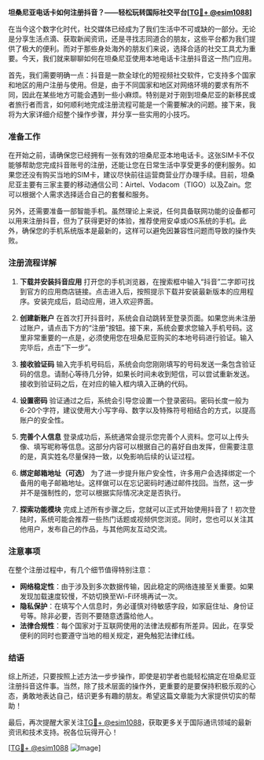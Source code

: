 **坦桑尼亚电话卡如何注册抖音？——轻松玩转国际社交平台[[TG💪+ @esim1088](https://t.me/s/esim1088)]**

在当今这个数字化时代，社交媒体已经成为了我们生活中不可或缺的一部分。无论是分享生活点滴、获取新闻资讯，还是寻找志同道合的朋友，这些平台都为我们提供了极大的便利。而对于那些身处海外的朋友们来说，选择合适的社交工具尤为重要。今天，我们就来聊聊如何在坦桑尼亚使用本地电话卡注册抖音这一热门应用。

首先，我们需要明确一点：抖音是一款全球化的短视频社交软件，它支持多个国家和地区的用户注册与使用。但是，由于不同国家和地区对网络环境的要求有所不同，因此在某些地方可能会遇到一些小麻烦。特别是对于刚到坦桑尼亚的新移民或者旅行者而言，如何顺利地完成注册流程可能是一个需要解决的问题。接下来，我将为大家详细介绍整个操作步骤，并分享一些实用的小技巧。

### 准备工作

在开始之前，请确保您已经拥有一张有效的坦桑尼亚本地电话卡。这张SIM卡不仅能够帮助您完成抖音账号的注册，还能让您在日常生活中享受更多的便利服务。如果您还没有购买当地的SIM卡，建议尽快前往运营商营业厅办理手续。目前，坦桑尼亚主要有三家主要的移动通信公司：Airtel、Vodacom（TIGO）以及Zain。您可以根据个人需求选择适合自己的套餐和服务。

另外，还需要准备一部智能手机。虽然理论上来说，任何具备联网功能的设备都可以用来注册抖音，但为了获得更好的体验，推荐使用安卓或iOS系统的手机。此外，确保您的手机系统版本是最新的，这样可以避免因兼容性问题而导致的操作失败。

### 注册流程详解

1. **下载并安装抖音应用**
   打开您的手机浏览器，在搜索框中输入“抖音”二字即可找到官方的应用商店链接。点击进入后，按照提示下载并安装最新版本的应用程序。安装完成后，启动应用，进入欢迎界面。

2. **创建新账户**
   在首次打开抖音时，系统会自动跳转至登录页面。如果您尚未注册过账户，请点击下方的“注册”按钮。接下来，系统会要求您输入手机号码。这里非常重要的一点是，必须使用您在坦桑尼亚购买的本地号码进行验证。输入完毕后，点击“下一步”。

3. **接收验证码**
   输入完手机号码后，系统会向您刚刚填写的号码发送一条包含验证码的信息。请耐心等待几分钟，如果长时间未收到短信，可以尝试重新发送。接收到验证码之后，在对应的输入框内填入正确的代码。

4. **设置密码**
   验证通过之后，系统会引导您设置一个登录密码。密码长度一般为6-20个字符，建议使用大小写字母、数字以及特殊符号相结合的方式，以提高账户的安全性。

5. **完善个人信息**
   登录成功后，系统通常会提示您完善个人资料。您可以上传头像、填写昵称等信息。这部分内容可以根据自己的喜好自由发挥，但需要注意的是，真实姓名尽量保持一致，以免影响后续的认证过程。

6. **绑定邮箱地址（可选）**
   为了进一步提升账户安全性，许多用户会选择绑定一个备用的电子邮箱地址。这样做可以在忘记密码时通过邮件找回。当然，这一步并不是强制性的，您可以根据实际情况决定是否执行。

7. **探索功能模块**
   完成上述所有步骤之后，您就可以正式开始使用抖音了！初次登陆时，系统可能会推荐一些热门话题或视频供您浏览。同时，您也可以关注其他用户，发布自己的作品，与其他网友互动交流。

### 注意事项

在整个注册过程中，有几个细节值得特别注意：

- **网络稳定性**：由于涉及到多次数据传输，因此稳定的网络连接至关重要。如果发现加载速度较慢，不妨切换至Wi-Fi环境再试一次。
- **隐私保护**：在填写个人信息时，务必谨慎对待敏感字段，如家庭住址、身份证号等。除非必要，否则不要随意透露给他人。
- **法律合规性**：每个国家对于互联网使用的法律法规都有所差异。因此，在享受便利的同时也要遵守当地的相关规定，避免触犯法律红线。

### 结语

综上所述，只要按照上述方法一步步操作，即使是初学者也能轻松搞定在坦桑尼亚注册抖音这件事。当然，除了技术层面的操作外，更重要的是要保持积极乐观的心态，勇敢地表达自己，结识更多有趣的朋友。希望这篇文章能为大家提供切实的帮助！

最后，再次提醒大家关注[TG💪+ @esim1088](https://t.me/s/esim1088)，获取更多关于国际通讯领域的最新资讯和技术支持。祝各位玩得开心！

[[TG💪+ @esim1088](https://t.me/s/esim1088) ![Image](https://i.postimg.cc/4NQfJmqS/Snipaste-2025-05-13-00-14-12.png)]